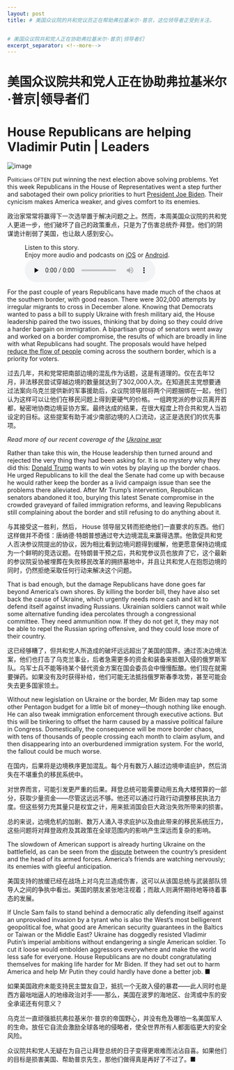```yaml
---
layout: post
title: # 美国众议院的共和党议员正在帮助弗拉基米尔·普京，这位领导者正受到关注。


# 美国众议院共和党人正在协助弗拉基米尔·普京|领导者们
excerpt_separator: <!--more-->
---
```



<!--more-->

# 美国众议院共和党人正在协助弗拉基米尔·普京|领导者们


# House Republicans are helping Vladimir Putin | Leaders

![image](https://images.weserv.nl/?url=www.economist.com/img/b/1280/720/90/media-assets/image/20240210_LDD003.jpg)

<div></div><p><span>P</span><small>oliticians OFTEN</small> put winning the next election above solving problems. Yet this week Republicans in the House of Representatives went a step further and sabotaged their own policy priorities to hurt <a href="https://www.economist.com/finance-and-economics/2024/01/30/bidenomics-is-an-unfinished-revolution-what-would-four-more-years-mean">President Joe Biden</a>. Their cynicism makes America weaker, and gives comfort to its enemies.</p>

政治家常常将赢得下一次选举置于解决问题之上。然而，本周美国众议院的共和党人更进一步，他们破坏了自己的政策重点，只是为了伤害总统乔·拜登。他们的阴谋诡计削弱了美国，也让敌人感到安心。


<div><figure><div><figcaption>Listen to this story.</figcaption> <span>Enjoy more audio and podcasts on<!-- --> <a href="https://www.economist.comhttps://economist-app.onelink.me/d2eC/bed1b25" id="audio-ios-cta" rel="noreferrer" target="_blank">iOS</a> <!-- -->or<!-- --> <a href="https://www.economist.comhttps://economist-app.onelink.me/d2eC/7f3c199" id="audio-android-cta" rel="noreferrer" target="_blank">Android</a>.</span></div><audio controls="" id="audio-player" preload="none" src="https://www.economist.com/media-assets/audio/007%20Leaders%20-%20America_s%20Congress-853872430f032c2b2dea3f238d458062.mp3" title="House Republicans are helping Vladimir Putin"><p>Your browser does not support the &lt;audio&gt; element.</p></audio><div><div></div></div></figure></div><p>For the past couple of years Republicans have made much of the chaos at the southern border, with good reason. There were 302,000 attempts by irregular migrants to cross in December alone. Knowing that Democrats wanted to pass a bill to supply Ukraine with fresh military aid, the House leadership paired the two issues, thinking that by doing so they could drive a harder bargain on immigration. A bipartisan group of senators went away and worked on a border compromise, the results of which are broadly in line with what Republicans had sought. The proposals would have helped <a href="https://www.economist.com/united-states/2024/02/06/what-the-death-of-americas-border-bill-says-about-toxic-congressional-politics">reduce the flow of people</a> coming across the southern border, which is a priority for voters.</p>

过去几年，共和党常把南部边境的混乱作为话题，这是有道理的。仅在去年12月，非法移民尝试穿越边境的数量就达到了302,000人次。在知道民主党想要通过法案向乌克兰提供新的军事援助后，众议院领导层将两个问题捆绑在一起，他们认为这样可以让他们在移民问题上得到更硬气的价格。一组跨党派的参议员离开首都，秘密地协商边境妥协方案。最终达成的结果，在很大程度上符合共和党人当初设定的目标。这些提案有助于减少南部边境的人口流动，这正是选民们的优先事项。


<div><div><div id="econ-1"></div></div></div><aside><p><i>Read more of our recent coverage of the <a href="https://www.economist.com/ukraine-crisis">Ukraine war</a></i></p></aside><p>Rather than take this win, the House leadership then turned around and rejected the very thing they had been asking for. It is no mystery why they did this: <a href="https://www.economist.com/graphic-detail/2024/02/01/donald-trumps-legal-fees-are-draining-his-campaign-funds">Donald Trump</a> wants to win votes by playing up the border chaos. He urged Republicans to kill the deal the Senate had come up with because he would rather keep the border as a livid campaign issue than see the problems there alleviated. After Mr Trump’s intervention, Republican senators abandoned it too, burying this latest Senate compromise in the crowded graveyard of failed immigration reforms, and leaving Republicans still complaining about the border and still refusing to do anything about it.</p>

与其接受这一胜利，然后， House 领导层又转而拒绝他们一直要求的东西。他们这样做并不奇怪：唐纳德·特朗普想通过夸大边境混乱来赢得选票。他敦促共和党人否决参议院提出的协议，因为相比看到边境问题得到缓解，他更愿意保持边境成为一个鲜明的竞选议题。在特朗普干预之后，共和党参议员也放弃了它，这个最新的参议院妥协被埋葬在失败移民改革的拥挤墓地中，并且让共和党人在抱怨边境的同时，仍然拒绝采取任何行动来解决这个问题。


<p>That is bad enough, but the damage Republicans have done goes far beyond America’s own shores. By killing the border bill, they have also set back the cause of Ukraine, which urgently needs more cash and kit to defend itself against invading Russians. Ukrainian soldiers cannot wait while some alternative funding idea percolates through a congressional committee. They need ammunition now. If they do not get it, they may not be able to repel the Russian spring offensive, and they could lose more of their country.</p>

这已经够糟了，但共和党人所造成的破坏远远超出了美国的国界。通过否决边境法案，他们也打击了乌克兰事业，后者急需更多的资金和装备来抵御入侵的俄罗斯军队。乌军士兵不能等待某个替代资金方案在国会委员会中慢慢酝酿。他们现在就需要弹药。如果没有及时获得补给，他们可能无法抵挡俄罗斯春季攻势，甚至可能会失去更多国家领土。


<p>Without new legislation on Ukraine or the border, Mr Biden may tap some other Pentagon budget for a little bit of money—though nothing like enough. He can also tweak immigration enforcement through executive actions. But this will be tinkering to offset the harm caused by a massive political failure in Congress. Domestically, the consequence will be more border chaos, with tens of thousands of people crossing each month to claim asylum, and then disappearing into an overburdened immigration system. For the world, the fallout could be much worse. </p>

在国内，后果将是边境秩序更加混乱。每个月有数万人越过边境申请庇护，然后消失在不堪重负的移民系统中。

对世界而言，可能引发更严重的后果。拜登总统可能需要动用五角大楼预算的一部分，获取少量资金——尽管这远远不够。他还可以通过行政行动调整移民执法力度。但这些努力充其量只是权宜之计，用来抵消国会巨大政治失败所带来的损害。

总的来说，边境危机的加剧、数万人涌入寻求庇护以及由此带来的移民系统压力，这些问题将对拜登政府及其政策在全球范围内的影响产生深远而复杂的影响。


<div><div><div id="econ-2"></div></div></div><p>The slowdown of American support is already hurting Ukraine on the battlefield, as can be seen from the <a href="https://www.economist.com/europe/2024/01/30/the-feud-between-ukraines-president-and-army-chief-boils-over">dispute</a> between the country’s president and the head of its armed forces. America’s friends are watching nervously; its enemies with gleeful anticipation. </p>

美国支持的放缓已经在战场上对乌克兰造成伤害，这可以从该国总统与武装部队领导人之间的争执中看出。美国的朋友紧张地注视着；而敌人则满怀期待地等待着事态的发展。


<p>If Uncle Sam fails to stand behind a democratic ally defending itself against an unprovoked invasion by a tyrant who is also the West’s most belligerent geopolitical foe, what good are American security guarantees in the Baltics or Taiwan or the Middle East? Ukraine has doggedly resisted Vladimir Putin’s imperial ambitions without endangering a single American soldier. To cut it loose would embolden aggressors everywhere and make the world less safe for everyone. House Republicans are no doubt congratulating themselves for making life harder for Mr Biden. If they had set out to harm America and help Mr Putin they could hardly have done a better job. <span>■</span></p>

如果美国政府未能支持民主盟友自卫，抵抗一个无故入侵的暴君——此人同时也是西方最咄咄逼人的地缘政治对手——那么，美国在波罗的海地区、台湾或中东的安全承诺还有何意义？

乌克兰一直顽强抵抗弗拉基米尔·普京的帝国野心，并没有危及哪怕一名美国军人的生命。放任它自流会激励全球各地的侵略者，使全世界所有人都面临更大的安全风险。

众议院共和党人无疑在为自己让拜登总统的日子变得更艰难而沾沾自喜。如果他们的目标是损害美国、帮助普京先生，那他们做得真是再好了不过了。■


